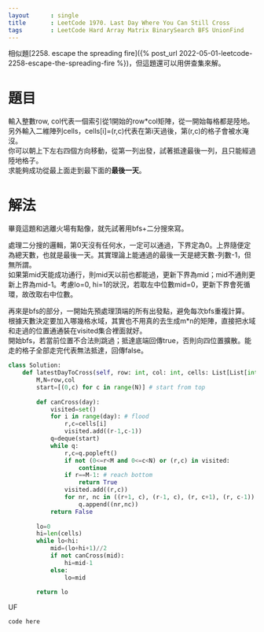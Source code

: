 ```yaml
--- 
layout      : single
title       : LeetCode 1970. Last Day Where You Can Still Cross
tags        : LeetCode Hard Array Matrix BinarySearch BFS UnionFind
---
```

相似題[2258. escape the spreading fire]({% post_url 2022-05-01-leetcode-2258-escape-the-spreading-fire %})，但這題還可以用併查集來解。

# 題目
輸入整數row, col代表一個索引從1開始的row*col矩陣，從一開始每格都是陸地。  
另外輸入二維陣列cells，cells[i]=(r,c)代表在第i天過後，第(r,c)的格子會被水淹沒。  
你可以朝上下左右四個方向移動，從第一列出發，試著抵達最後一列，且只能經過陸地格子。  
求能夠成功從最上面走到最下面的**最後一天**。

# 解法
畢竟這題和逃離火場有點像，就先試著用bfs+二分搜來寫。  

處理二分搜的邏輯，第0天沒有任何水，一定可以通過，下界定為0。上界隨便定為總天數，也就是最後一天。其實理論上能通過的最後一天是總天數-列數-1，但無所謂。  
如果第mid天能成功通行，則mid天以前也都能過，更新下界為mid；mid不通則更新上界為mid-1。考慮lo=0, hi=1的狀況，若取左中位數mid=0，更新下界會死循環，故改取右中位數。  

再來是bfs的部分，一開始先預處理頂端的所有出發點，避免每次bfs重複計算。  
根據天數決定要加入哪幾格水域，其實也不用真的去生成m*n的矩陣，直接把水域和走過的位置通通裝在visited集合裡面就好。  
開始bfs，若當前位置不合法則跳過；抵達底端回傳true，否則向四位置擴散。能走的格子全部走完代表無法抵達，回傳false。
  
```python
class Solution:
    def latestDayToCross(self, row: int, col: int, cells: List[List[int]]) -> int:
        M,N=row,col
        start=[(0,c) for c in range(N)] # start from top
        
        def canCross(day):
            visited=set()
            for i in range(day): # flood
                r,c=cells[i]
                visited.add((r-1,c-1))
            q=deque(start) 
            while q:
                r,c=q.popleft()
                if not (0<=r<M and 0<=c<N) or (r,c) in visited:
                    continue
                if r==M-1: # reach bottom
                    return True
                visited.add((r,c))
                for nr, nc in ((r+1, c), (r-1, c), (r, c+1), (r, c-1)):
                    q.append((nr,nc))
            return False
        
        lo=0
        hi=len(cells)
        while lo<hi:
            mid=(lo+hi+1)//2
            if not canCross(mid):
                hi=mid-1
            else:
                lo=mid
                
        return lo
```


UF

```python
code here
```

